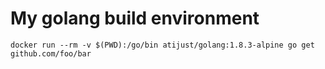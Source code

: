 # My golang build environment

```shell
docker run --rm -v $(PWD):/go/bin atijust/golang:1.8.3-alpine go get github.com/foo/bar
```
